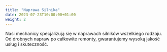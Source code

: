 ```yaml
---
title: "Naprawa Silnika"
date: 2023-07-23T10:00:00+01:00
weight: 2
---
```


Nasi mechanicy specjalizują się w naprawach silników wszelkiego rodzaju. Od drobnych napraw po całkowite remonty, gwarantujemy wysoką jakość usług i skuteczność.
